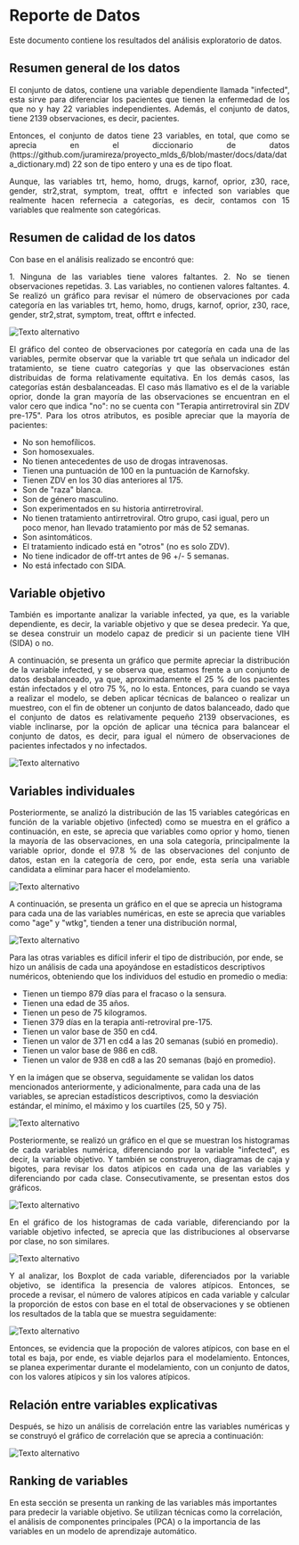 # Reporte de Datos

Este documento contiene los resultados del análisis exploratorio de datos.

## Resumen general de los datos
<p align="justify">
El conjunto de datos, contiene una variable dependiente llamada "infected", esta sirve para diferenciar los pacientes que tienen la enfermedad de los que no y hay 22 variables independientes. Además, el conjunto de datos, tiene 2139 observaciones, es decir, pacientes.
</p>

<p align="justify">
Entonces, el conjunto de datos tiene 23 variables, en total, que como se aprecia en el diccionario de datos (https://github.com/juramireza/proyecto_mlds_6/blob/master/docs/data/data_dictionary.md) 22 son de tipo entero y una es de tipo float. 
</p>

<p align="justify">
Aunque, las variables trt, hemo, homo, drugs, karnof, oprior, z30, race, gender, str2,strat, symptom, treat, offtrt e infected son variables que realmente hacen refernecia a categorías, es decir, contamos con 15 variables que realmente son categóricas. 
</p>

## Resumen de calidad de los datos


Con base en el análisis realizado se encontró que: 

<p align="justify">
1. Ninguna de las variables tiene valores faltantes.
2. No se tienen observaciones repetidas. 
3. Las variables, no contienen valores faltantes. 
4. Se realizó un gráfico para revisar el número de observaciones por cada categoría en las variables trt, hemo, homo, drugs, karnof, oprior, z30, race, gender, str2,strat, symptom, treat, offtrt e infected. 
</p>

![Texto alternativo](https://github.com/juramireza/proyecto_mlds_6/raw/master/docs/data/CountCategories.png)

<p align="justify">
El gráfico del conteo de observaciones por categoría en cada una de las variables, permite observar que la variable trt que señala un indicador del tratamiento, se tiene cuatro categorías  y que las observaciones están distribuidas de forma relativamente equitativa. En los demás casos, las categorías están desbalanceadas. El caso más llamativo es el de la variable oprior, donde la gran mayoría de las observaciones se encuentran en el valor cero que indica "no": no se cuenta con "Terapia antirretroviral sin ZDV pre-175". Para los otros atributos, es posible apreciar que la mayoría de pacientes:
</p>

* No son hemofílicos.
* Son homosexuales.
* No tienen antecedentes de uso de drogas intravenosas.
* Tienen una puntuación de 100 en la puntuación de Karnofsky.
* Tienen ZDV en los 30 días anteriores al 175.
* Son de "raza" blanca.
* Son de género masculino.
* Son experimentados en su historia antirretroviral.
* No tienen tratamiento antirretroviral. Otro grupo, casi igual, pero un poco menor, han llevado tratamiento por más de 52 semanas.
* Son asintomáticos.
* El tratamiento indicado está en "otros" (no es solo ZDV).
* No tiene indicador de off-trt antes de 96 +/- 5 semanas.
* No está infectado con SIDA.

## Variable objetivo

<p align="justify">
También es importante analizar la variable infected, ya que, es la variable dependiente, es decir, la variable objetivo y que se desea predecir. Ya que, se desea construir un modelo capaz de predicir si un paciente tiene VIH (SIDA) o no. 
</p>

<p align="justify">
A continuación, se presenta un gráfico que permite apreciar la distribución de la variable infected, y se observa que, estamos frente a un conjunto de datos desbalanceado, ya que, aproximadamente el 25 % de los pacientes están infectados y el otro 75 %, no lo esta. Entonces, para cuando se vaya a realizar el modelo, se deben aplicar técnicas de balanceo o realizar un muestreo, con el fin de obtener un conjunto de datos balanceado, dado que el conjunto de datos es relativamente pequeño 2139 observaciones, es viable inclinarse, por la opción de aplicar una técnica para balancear el conjunto de datos, es decir, para igual el número de observaciones de pacientes infectados y no infectados. 
</p>

![Texto alternativo](https://github.com/juramireza/proyecto_mlds_6/raw/master/docs/data/Distribution_Infected.png)


## Variables individuales

<p align="justify">
Posteriormente, se analizó la distribución de las 15 variables categóricas en función de la variable objetivo (infected) como se muestra en el gráfico a continuación, en este, se aprecia que variables como oprior y homo, tienen la mayoría de las observaciones, en una sola categoría, principalmente la variable oprior, donde el 97.8 % de las observaciones del conjunto de datos, estan en la categoría de cero, por ende, esta sería una variable candidata a eliminar para hacer el modelamiento. 
</p>

![Texto alternativo](https://github.com/juramireza/proyecto_mlds_6/raw/master/docs/data/Distribution_infected_categorical.png)

A continuación, se presenta un gráfico en el que se aprecia un histograma para cada una de las variables numéricas, en este se aprecia que variables como "age" y "wtkg", tienden a tener una distribución normal, 

![Texto alternativo](https://github.com/juramireza/proyecto_mlds_6/raw/master/docs/data/HistNumericalVariables.png)

Para las otras variables es difícil inferir el tipo de distribución, por ende, se hizo un análisis de cada una apoyándose en estadísticos descriptivos numéricos, obteniendo que los individuos del estudio en promedio o media: 

* Tienen un tiempo  879 días para el fracaso o la sensura.
* Tienen una edad de 35 años.
* Tienen un peso de 75 kilogramos.
* Tienen 379 días en la terapia anti-retroviral pre-175.
* Tienen un valor base de 350 en cd4.
* Tienen un valor de 371 en cd4 a las 20 semanas (subió en promedio).
* Tienen un valor base de 986 en cd8.
* Tienen un valor de 938 en cd8 a las 20 semanas (bajó en promedio).

Y en la imágen que se observa, seguidamente se validan los datos mencionados anteriormente, y adicionalmente, para cada una de las variables, se aprecian estadísticos descriptivos, como la desviación estándar, el minímo, el máximo y los cuartiles (25, 50 y 75). 

![Texto alternativo](https://github.com/juramireza/proyecto_mlds_6/raw/master/docs/data/NumericalStatisticians.PNG)

<p align="justify">
Posteriormente, se realizó un gráfico en el que se muestran los histogramas de cada variables numérica, diferenciando por la variable "infected", es decir, la variable objetivo. Y también se construyeron, diagramas de caja y bigotes, para revisar los datos atípicos en cada una de las variables y diferenciando por cada clase. Consecutivamente, se presentan estos dos gráficos. 
</p>

![Texto alternativo](https://github.com/juramireza/proyecto_mlds_6/raw/master/docs/data/HistInfected.png)

<p align="justify">
En el gráfico de los histogramas de cada variable, diferenciando por la variable objetivo infected, se aprecia que las distribuciones al observarse por clase, no son similares. 
</p>

![Texto alternativo](https://github.com/juramireza/proyecto_mlds_6/raw/master/docs/data/BoxPlotInfected.png)

<p align="justify">
Y al analizar, los Boxplot de cada variable, diferenciados por la variable objetivo, se identifica la presencia de valores atípicos. Entonces, se procede a revisar, el número de valores atípicos en cada variable y calcular la proporción de estos con base en el total de observaciones y se obtienen los resultados de la tabla que se muestra seguidamente:
</p>

![Texto alternativo](https://github.com/juramireza/proyecto_mlds_6/raw/master/docs/data/Atipicos.PNG)

<p align="justify">
Entonces, se evidencia que la propoción de valores atípicos, con base en el total es baja, por ende, es viable dejarlos para el modelamiento. Entonces, se planea experimentar durante el modelamiento, con un conjunto de datos, con los valores atípicos y sin los valores atípicos. 
</p>

## Relación entre variables explicativas 

<p align="justify">
Después,  se hizo un análisis de correlación entre las variables numéricas y se construyó el gráfico de correlación que se aprecia a continuación: 

![Texto alternativo](https://github.com/juramireza/proyecto_mlds_6/raw/master/docs/data/CorrNum.png)

</p>



## Ranking de variables

En esta sección se presenta un ranking de las variables más importantes para predecir la variable objetivo. Se utilizan técnicas como la correlación, el análisis de componentes principales (PCA) o la importancia de las variables en un modelo de aprendizaje automático.

